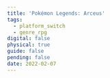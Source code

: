 ```yaml
---
title: 'Pokémon Legends: Arceus'
tags:
  - platform_switch
  - genre_rpg
digital: false
physical: true
guide: false
pending: false
date: 2022-02-07
---
```


